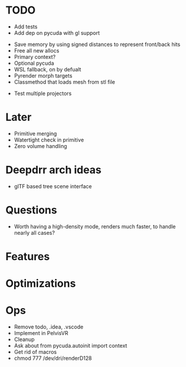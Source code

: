 # TODO
- Add tests
- Add dep on pycuda with gl support
<!-- - Zero mesh handling -->

- Save memory by using signed distances to represent front/back hits
- Free all new allocs
- Primary context?
- Optional pycuda
- WSL fallback, on by defualt
- Pyrender morph targets
- Classmethod that loads mesh from stl file
<!-- - Autoinit don't do it as a import -->
- Test multiple projectors
<!-- - Scatter not supported warning -->
<!-- - Support changing resolution (no, just show warning) -->
<!-- - No parent pointer -->

# Later
- Primitive merging
- Watertight check in primitive
- Zero volume handling

# Deepdrr arch ideas
- glTF based tree scene interface

<!-- - Mesh priorities (is necessary?) -->

<!-- - Return peeling array up to 8 -->
<!-- - Support multi material -->
<!-- - Support more than 8 peels -->
<!-- - Zero copy buffers to cuda -->

# Questions
- Worth having a high-density mode, renders much faster, to handle nearly all cases?

# Features
<!-- - Use winding order in renderer -->
<!-- - Confirm mesh cutout -->
<!-- - Morph targets -->
<!-- - Min/max alpha -->
<!-- - Integrate API for meshes and volumes -->
<!-- - Fix attenuate outside volume -->


# Optimizations
<!-- - On gpu sort -->
<!-- - On gpu ray generation -->
<!-- - Mesh instancing -->
<!-- - Save memory by merging same-material mesh raycast hits -->
<!-- - On gpu ray from and to gen -->

<!-- - Data stay on GPU -->
<!-- - Reuse tree for non blend meshes -->
<!-- - Use rasterization method -->
<!-- - Fast mode rasterization -->
<!-- - On GPU morph targets -->

# Ops
- Remove todo, .idea, .vscode
- Implement in PelvisVR
- Cleanup
- Ask about     from pycuda.autoinit import context
- Get rid of macros
- chmod 777 /dev/dri/renderD128
